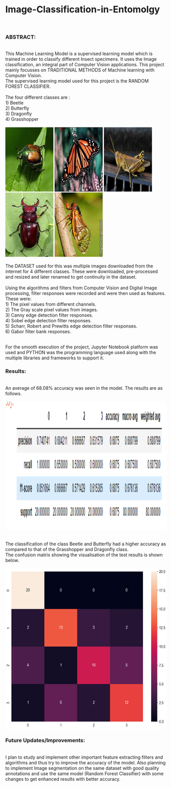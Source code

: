 # Image-Classification-in-Entomolgy
 <br>
<h3>ABSTRACT:</h3><br>
      This Machine Learning Model is a supervised learning model which is trained in order to classify different Insect specimens. It uses the Image classification, an integral part of Computer Vision applications. This project mainly focusses on TRADITIONAL METHODS of Machine learning with Computer Vision. <br>
      The supervised learning model used for this project is the RANDOM FOREST CLASSIFIER. <br><br> The four different classes are :
      <br>
      1) Beetle <br>
      2) Butterfly <br>
      3) Dragonfly <br>
      4) Grasshopper <br>
      <br>
      <div>
      <img src="Images/Beetle 13.jpg" width="150" height="200">
      <img src="Images/Butterly 16.jpg" width="150" height="200">
      <img src="Images/Grass Hopper 29.jpg" width="150" height="200">
      <img src="Images/Beetle 23.jpg" width="150" height="200">
      <img src="Images/Cicadas 24.jpg" width="150" height="200">
      </div>
      <br> The DATASET used for this was multiple images downloaded from the internet for 4 different classes. These were downloaded, pre-processed and resized and later renamed to get continuity in the dataset.<br> <br> Using the algorithms and filters from Computer Vision and Digital Image processing, filter responses were recorded and were then used as features. 
 <br>
These were:<br>
      1) The pixel values from different channels.
      <br>
      2) The Gray scale pixel values from images.<br>
      3) Canny edge detection filter responses.<br>
      4) Sobel edge detection filter responses.<br>
      5) Scharr, Robert and Prewitts edge detection filter responses.<br>
      6) Gabor filter bank responses.<br>
 <br>
 
For the smooth execution of the project, Jupyter Notebook platform was used and PYTHON was the programming language used along with the multiple libraries and frameworks to support it.

<h3>Results:</h3><br>
      An average of 68.08% accuracy was seen in the model. The results are as follows.
      <br>
      <br>
     <img src="Images/accReport.png" width="1000" height="400">

<br> The classification of the class Beetle and Butterfly had a higher accuracy as compared to that of the Grasshopper and Dragonfly class. <br>
The confusion matrix showing the visualisation of the test results is shown below.
<br>
<br>
<img src="Images/Confusion matrix.png" width="600" height="500">
      
<h3>Future Updates/Improvements:</h3><br>
     I plan to study and implement other important feature extracting filters and algorithms and thus try to improve the accuracy of the model. Also planning to implement Image segmentation on the same dataset with good quality annotations and use the same model (Random Forest Classifier) with some changes to get enhanced results with better accuracy. 
